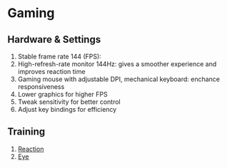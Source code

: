 # Gaming

## Hardware & Settings
1. Stable frame rate 144 (FPS):   
2. High-refresh-rate monitor 144Hz: gives a smoother experience and improves reaction time  
3. Gaming mouse with adjustable DPI, mechanical keyboard: enchance responsiveness  
4. Lower graphics for higher FPS  
5. Tweak sensitivity for better control  
6. Adjust key bindings for efficiency  

## Training
1. [Reaction](https://humanbenchmark.com)  
2. [Eye](https://youtu.be/gCR5EbuNcIE?si=FusWqYvJ2-jpgntX)
